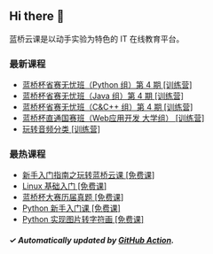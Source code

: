 ## Hi there 👋

蓝桥云课是以动手实验为特色的 IT 在线教育平台。

### 最新课程

<!-- LATEST:START -->
- [蓝桥杯省赛无忧班（Python 组）第 4 期 [训练营]](https://www.lanqiao.cn/courses/21963/)
- [蓝桥杯省赛无忧班（Java 组）第 4 期 [训练营]](https://www.lanqiao.cn/courses/21959/)
- [蓝桥杯省赛无忧班（C&amp;C++ 组）第 4 期 [训练营]](https://www.lanqiao.cn/courses/21968/)
- [蓝桥杯直通国赛班（Web应用开发 大学组） [训练营]](https://www.lanqiao.cn/courses/21282/)
- [玩转音频分类 [训练营]](https://www.lanqiao.cn/courses/21156/)
<!-- LATEST:END -->

### 最热课程

<!-- HOTEST:START -->
- [新手入门指南之玩转蓝桥云课 [免费课]](https://www.lanqiao.cn/courses/63/)
- [Linux 基础入门 [免费课]](https://www.lanqiao.cn/courses/1/)
- [蓝桥杯大赛历届真题 [免费课]](https://www.lanqiao.cn/courses/2786/)
- [Python 新手入门课 [免费课]](https://www.lanqiao.cn/courses/1330/)
- [Python 实现图片转字符画 [免费课]](https://www.lanqiao.cn/courses/370/)
<!-- HOTEST:END -->

##### ✓ Automatically updated by [GitHub Action](https://github.com/lanqiao-courses/.github/actions/workflows/update.yml).
